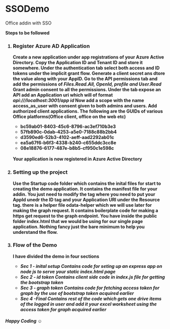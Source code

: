 # SSODemo
Office addin with SSO

<b> Steps to be followed <b>
  
  <ol> 
    <li> <h3> Register Azure AD Application </h3> 
    <p> Create a new application under app registrations of your Azure Active Directory. Copy the Application ID and Tenant ID and store it somewhere. Under the authentication tab select both access and ID tokens under the implicit grant flow. Generate a client secret ans dtore the value along with your AppID. Go to the API permissions tab and add the permissions of <i>Files.Read.All, OpenId, profile and User.Read </i>  Grant admin consent to all the permissions. Under the tab expose an API add an Application uri which will of format <i> api:///localhost:3001/app id </i> Now add a scope with the name access_as_user with consent given to both admins and users. Add authorized client applications. The following are the GUIDs of various Office platforms(Office client, office on the web etc) <ul> <li>bc59ab01-8403-45c6-8796-ac3ef710b3e3</li>  <li>57fb890c-0dab-4253-a5e0-7188c88b2bb4</li>  <li>d3590ed6-52b3-4102-aeff-aad2292ab01c</li>  <li>ea5a67f6-b6f3-4338-b240-c655ddc3cc8e</li>  <li>08e18876-6177-487e-b8b5-cf950c1e598c</li> </ul><br>Your application is now registered in Azure Active Directory </p> </li>
      
  <li> <h3> Setting up the project </h3> <p>Use the Startup code folder which contains the inital files for start to creating the demo application. It contains the manifest file for your addin. You just need to modify the <WebApplicationInfo> tag where you need to put your AppId unedr the ID tag and your Application URI under the Resource tag. there is a helper file odata-helper which we will use later for making the graph request. It contains boilerplate code for making a https get request to the graph endpoint. You have inside the public folder index.html that we would be using for our single page application. Nothing fancy just the bare minimum to help you understand the flow. </p> </li>     <li> <h3> Flow of the Demo </h3> <p> I have divided the demo in four sections <ul> <li> <i>Sec 1 - inital setup<i> Contains code for seting up an express app on node js to serve your static index.html page </li>  <li> <i>Sec 2 - id token<i> Contains client side code in index.js file for getting the bootstrap token </li>  <li> <i>Sec 3 - graph token<i> Contains code for fetching access token for graph by the use of bootstrap token acquired earlier </li>  <li> <i>Sec 4 -Final<i> Contains rest of the code which gets one drive items of the logged in user and add it your excel worksheet using the access token for graph acquired earlier </li>  </p> </li>

  </ol>
    
 
    
  <h4><i> Happy Coding ☺️ </i><h4>
